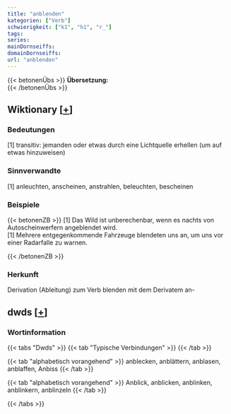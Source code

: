 ```yaml
---
title: "anblenden"
kategorien: ["Verb"]
schwierigkeit: ["k1", "h1", "r_"]
tags:
series:
mainDornseiffs:
domainDornseiffs:
url: "anblenden"
---
```


{{< betonenÜbs >}}
**Übersetzung:**  
{{< /betonenÜbs >}}

## Wiktionary [[+](https://de.wiktionary.org/wiki/anblenden)]

### Bedeutungen
[1] transitiv: jemanden oder etwas durch eine Lichtquelle erhellen (um auf etwas hinzuweisen)  

### Sinnverwandte
[1] anleuchten, anscheinen, anstrahlen, beleuchten, bescheinen  

### Beispiele
{{< betonenZB >}}
[1] Das Wild ist unberechenbar, wenn es nachts von Autoscheinwerfern angeblendet wird.  
[1] Mehrere entgegenkommende Fahrzeuge blendeten uns an, um uns vor einer Radarfalle zu warnen.  

{{< /betonenZB >}}
### Herkunft
Derivation (Ableitung) zum Verb blenden mit dem Derivatem an-  



## dwds [[+](https://www.dwds.de/wb/anblenden)]

### Wortinformation
{{< tabs "Dwds" >}}
{{< tab "Typische Verbindungen" >}}
{{< /tab >}}

{{< tab "alphabetisch vorangehend" >}}
anblecken, anblättern, anblasen, anblaffen, Anbiss
{{< /tab >}}

{{< tab "alphabetisch vorangehend" >}}
Anblick, anblicken, anblinken, anblinkern, anblinzeln
{{< /tab >}}

{{< /tabs >}}

